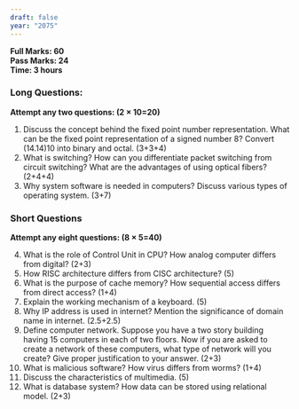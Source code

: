 ```yaml
---
draft: false
year: "2075"
---
```


**Full Marks: 60**\
**Pass Marks: 24**\
**Time: 3 hours**

### Long Questions:

**Attempt any two questions: (2 × 10=20)**

1. Discuss the concept behind the fixed point number representation. What can be the fixed point representation of a signed number 8? Convert (14.14)10 into binary and octal. (3+3+4)
2. What is switching? How can you differentiate packet switching from circuit switching? What are the advantages of using optical fibers? (2+4+4)
3. Why system software is needed in computers? Discuss various types of operating system. (3+7)

### Short Questions

**Attempt any eight questions: (8 × 5=40)**

4. What is the role of Control Unit in CPU? How analog computer differs from digital? (2+3)
5. How RISC architecture differs from CISC architecture? (5)
6. What is the purpose of cache memory? How sequential access differs from direct access? (1+4)
7. Explain the working mechanism of a keyboard. (5)
8. Why IP address is used in internet? Mention the significance of domain name in internet. (2.5+2.5)
9. Define computer network. Suppose you have a two story building having 15 computers in each of two floors. Now if you are asked to create a network of these computers, what type of network will you create? Give proper justification to your answer. (2+3)
10. What is malicious software? How virus differs from worms? (1+4)
11. Discuss the characteristics of multimedia. (5)
12. What is database system? How data can be stored using relational model. (2+3)

